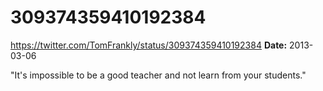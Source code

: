 # 309374359410192384
https://twitter.com/TomFrankly/status/309374359410192384
**Date:** 2013-03-06

"It's impossible to be a good teacher and not learn from your students."
